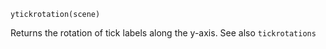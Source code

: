 ```
ytickrotation(scene)
```

Returns the rotation of tick labels along the y-axis. See also `tickrotations`
